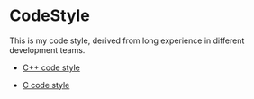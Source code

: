 # CodeStyle

This is my code style, derived from long experience in different development teams.

- [C++ code style](./CPP_CodeStyle)

- [C code style](./C_CodeStyle)
